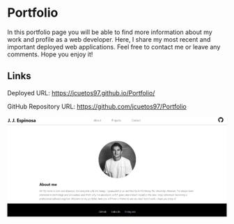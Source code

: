 # Portfolio
In this portfolio page you will be able to find more information about my work and profile as a web developer. Here, I share my most recent and important deployed web applications. Feel free to contact me or leave any comments. Hope you enjoy it!  

## Links 

Deployed URL: https://jcuetos97.github.io/Portfolio/ 

GitHub Repository URL: https://github.com/jcuetos97/Portfolio

<p>
  <img src="./assets/images/SS.png" alt="Website Demo">
</p>
